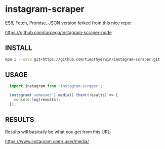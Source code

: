 # instagram-scraper

ES6, Fetch, Promise, JSON version forked from this nice repo:

https://github.com/rarcega/instagram-scraper-node

## INSTALL
```sh
npm i --save git+https://github.com/timothyerwin/instagram-scraper.git
```

## USAGE

```javascript
  import instagram from 'instagram-scraper';

  instagram('someuser').media().then((results) => {
    console.log(results);
  });
```

## RESULTS
Results will basically be what you get from this URL:

https://www.instagram.com/:user/media/
